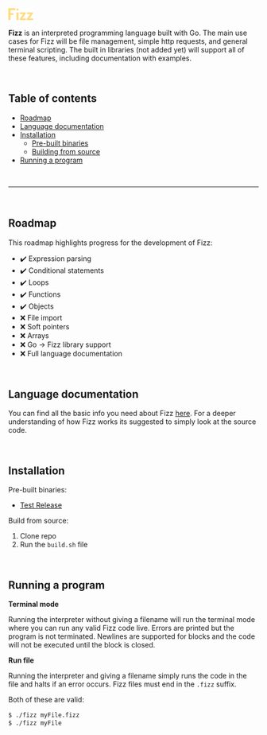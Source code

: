 <img src="./.github/img/logo.svg" width="10%">

**Fizz** is an interpreted programming language built with Go. The main use cases for Fizz will be file management, simple http requests, and general terminal scripting. The built in libraries (not added yet) will support all of these features, including documentation with examples.

<br>

## Table of contents

- [Roadmap](#roadmap)
- [Language documentation](#language-documentation)
- [Installation](#installation)
  - [Pre-built binaries](#pre-built-binaries)
  - [Building from source](#building-from-source)
- [Running a program](#running-a-program)

<br>

---

<br>

## <a id="roadmap"></a> **Roadmap**

This roadmap highlights progress for the development of Fizz:

- ✔️ Expression parsing
- ✔️ Conditional statements
- ✔️ Loops
- ✔️ Functions
- ✔️ Objects
- ❌ File import
- ❌ Soft pointers
- ❌ Arrays
- ❌ Go -> Fizz library support
- ❌ Full language documentation

<br>

## <a id="language-documentation"></a> **Language documentation**

You can find all the basic info you need about Fizz [here](./.github/LANG.md). For a deeper understanding of how Fizz works its suggested to simply look at the source code.

<br>

## <a id="installation"></a> **Installation**

<a id="pre-built-binaries"></a> Pre-built binaries:

- [Test Release](https://github.com/jesperkha/Fizz/releases/tag/test-release)

<a id="building-from-source"></a> Build from source:

1. Clone repo
2. Run the `build.sh` file

<br>

## <a id="running-a-program"></a> Running a program

**Terminal mode**

Running the interpreter without giving a filename will run the terminal mode where you can run any valid Fizz code live. Errors are printed but the program is not terminated. Newlines are supported for blocks and the code will not be executed until the block is closed.

**Run file**

Running the interpreter and giving a filename simply runs the code in the file and halts if an error occurs. Fizz files must end in the `.fizz` suffix.

Both of these are valid:

```console
$ ./fizz myFile.fizz
$ ./fizz myFile
```
